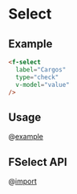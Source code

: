 # Select

## Example

```html
<f-select
  label="Cargos"
  type="check"
  v-model="value"
/>
```

## Usage
@[example](FMultiSelect)


## FSelect API

@[import](FSelect/FSelect)